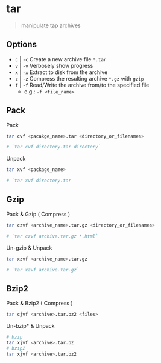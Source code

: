 # tar

> manipulate tap archives

## Options

- `c` | `-c` Create a new archive file `*.tar`
- `v` | `-v` Verbosely show progress
- `x` | `-x` Extract to disk from the archive
- `z` | `-z` Compress the resulting archive `*.gz` with `gzip`
- `f` | `-f` Read/Write the archive from/to the specified file
    - e.g.: `-f <file_name>`

## Pack

Pack

```bash
tar cvf <pacakge_name>.tar <directory_or_filenames>

# `tar cvf directory.tar directory`
```

Unpack

```bash
tar xvf <package_name>

# `tar xvf directory.tar
```

## Gzip

Pack & Gzip ( Compress )

```bash
tar czvf <archive_name>.tar.gz <directory_or_filenames>

# `tar czvf archive.tar.gz *.html`
```

Un-gzip & Unpack

```bash
tar xzvf <archive_name>.tar.gz

# `tar xzvf archive.tar.gz`
```

## Bzip2

Pack & Bzip2 ( Compress )

```bash
tar cjvf <archive>.tar.bz2 <files>
```

Un-bzip\* & Unpack

```bash
# bzip
tar xjvf <archive>.tar.bz
# bzip2
tar xjvf <archive>.tar.bz2
```
